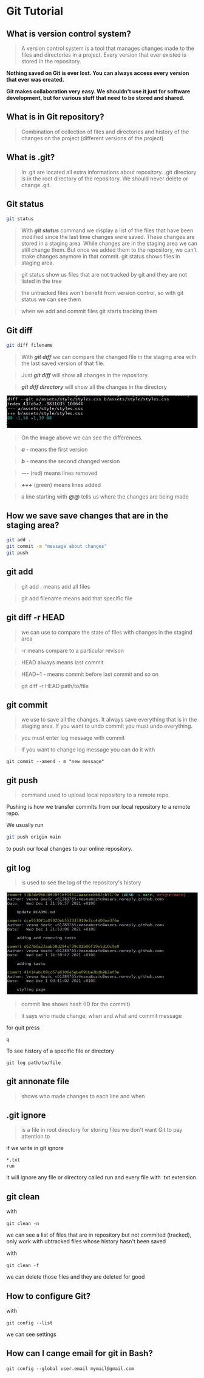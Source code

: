 # Git Tutorial

## What is version control system?

> A version control system is a tool that manages changes made to the files and directories in a project. Every version that ever existed is stored in the repository.

**Nothing saved on Git is ever lost. You can always access every version that ever was created.**

**Git makes collaboration very easy. We shouldn't use it just for software development, but for various stuff that need to be stored and shared.**

## What is in Git repository?

> Combination of collection of files and directories and history of the changes on the project (different versions of the project)

## What is .git?
> In .git are located all extra informations about repository. .git directory is in the root directory of the repository. We should never delete or change .git.

## Git status
```bash
git status
```
> With ***git status*** command we display a list of the files that have been modified since the last time changes were saved. These changes are stored in a staging area. While changes are in the staging area we can still change them. But once we added them to the repository, we can't make changes anymore in that commit.
> git status shows files in staging area.

>git status show us files that are not tracked by git and they are not listed in the tree

>the untracked files won't benefit from version control, so with git status we can see them

>when we add and commit files git starts tracking them

## Git diff
```bash
git diff filename
```
> With ***git diff*** we can compare the changed file in the staging area with the last saved version of that file.

> Just ***git diff*** will show all changes in the repository.

> ***git diff directory*** will show all the changes in the directory

![git diff](/assets/img/git_diff.jpg)

> On the image above we can see the differences. 

> ***a*** - means the first version 

> ***b*** - means the second changed version

> ***---*** (red) means lines removed

> ***+++*** (green) means lines added

> a line starting with ***@@*** tells us where the changes are being made

## How we save save changes that are in the staging area?

```bash
git add .
git commit -m "message about changes"
git push
```

## git add
> git add .  means add all files

> git add filename means add that specific file

## git diff -r HEAD
> we can use to compare the state of files with changes in the stagind area

> -r means compare to a particular revison

> HEAD always means last commit

> HEAD~1 - means commit before last commit and so on

> git diff -r HEAD path/to/file

## git commit

> we use to save all the changes. It always save everything that is in the staging area. If you want to undo commit you must undo everything.

> you must enter log message with commit

> if you want to change log message you can do it with
```
git commit --amend - m "new message"
```

## git push

> command used to upload local repository to a remote repo.

Pushing is how we transfer commits from our local repository to a remote repo.

We usually run 

```bash 
git push origin main
```
to push our local changes to our online repository.

## git log
> is used to see the log of the repository's history

![git log](/assets/img/git_log.jpg)

>commit line shows hash (ID for the commit)

>it says who made change, when and what and commit message

for quit press
```
q
```

To see history of a specific file or directory
```
git log path/to/file
```

## git annonate file
>shows who made changes to each line and when

## .git ignore

> is a file in root directory for storing files we don't want Git to pay attention to

if we write in git ignore
```
*.txt
run
```
it will ignore any file or directory called run and every file with .txt extension

## git clean

with

```git clean -n ```

we can see a list of files that are in repository but not commited (tracked), only work with ubtracked files whose history hasn't been saved

with 

```git clean -f```

we can delete those files and they are deleted for good

## How to configure Git?

with 

```git config --list```

we can see settings

## How can I cange email for git in Bash?

```git config --global user.email mymail@gmail.com ```

## 





